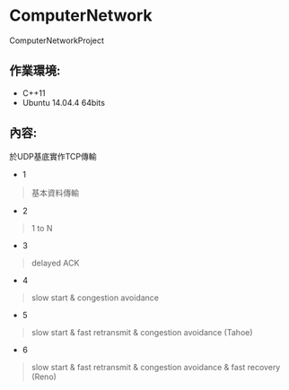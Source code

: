 # ComputerNetwork
ComputerNetworkProject

作業環境:
---
+ C++11 <br/>
+ Ubuntu 14.04.4 64bits <br/>

內容:
-----
於UDP基底實作TCP傳輸
+ 1 <br/>
> 基本資料傳輸

+ 2 <br/>
> 1 to N

+ 3 <br/>
> delayed ACK

+ 4 <br/>
> slow start & congestion avoidance

+ 5 <br/>
> slow start & fast retransmit & congestion avoidance (Tahoe)

+ 6 <br/>
> slow start & fast retransmit & congestion avoidance & fast recovery (Reno)
